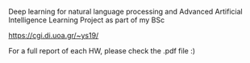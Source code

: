 Deep learning for natural language processing and Advanced Artificial Intelligence Learning Project as part of my BSc

https://cgi.di.uoa.gr/~ys19/

For a full report of each HW, please check the .pdf file :)
